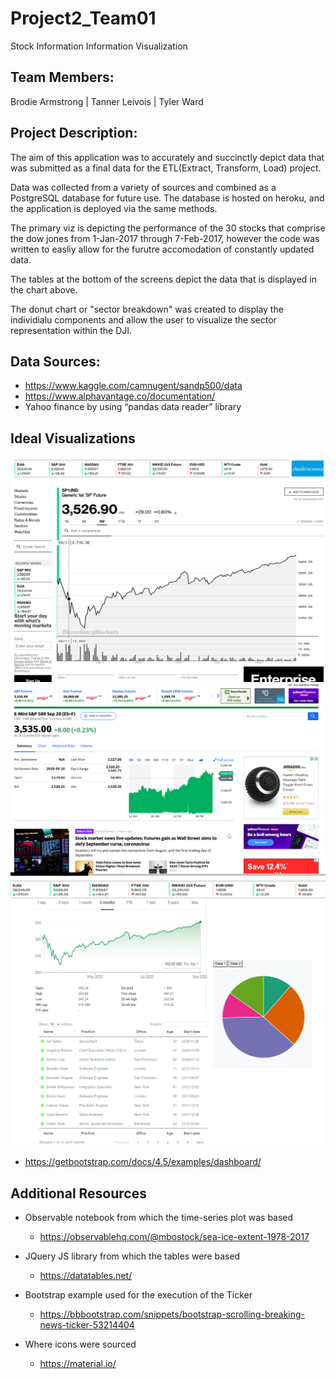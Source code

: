# Project2_Team01
Stock Information Information Visualization

## Team Members:
Brodie Armstrong | Tanner Leivois | Tyler Ward

## Project Description:

The aim of this application was to accurately and succinctly depict data that was submitted as a final data for the ETL(Extract, Transform, Load) project. 

Data was collected from a variety of sources and combined as a PostgreSQL database for future use. The database is hosted on heroku, and the application is deployed via the same methods.

The primary viz is depicting the performance of the 30 stocks that comprise the dow jones from 1-Jan-2017 through 7-Feb-2017, however the code was written to easliy allow for the furutre accomodation of constantly updated data. 

The tables at the bottom of the screens depict the data that is displayed in the chart above.

The donut chart or "sector breakdown" was created to display the individialu components and allow the user to visualize the sector representation within the DJI.

## Data Sources:

* https://www.kaggle.com/camnugent/sandp500/data
* https://www.alphavantage.co/documentation/
* Yahoo finance by using “pandas data reader” library

## Ideal Visualizations

![Ideal1](static/images/Chart_Inspiration_1.png)
![Ideal2](static/images/Chart_Inspiration_2.png)
![Ideal3](static/images/ideal_layout.png)
* https://getbootstrap.com/docs/4.5/examples/dashboard/

## Additional Resources

* Observable notebook from which the time-series plot was based
    - https://observablehq.com/@mbostock/sea-ice-extent-1978-2017

* JQuery JS library from which the tables were based
    - https://datatables.net/

* Bootstrap example used for the execution of the Ticker
    - https://bbbootstrap.com/snippets/bootstrap-scrolling-breaking-news-ticker-53214404

* Where icons were sourced
    - https://material.io/
